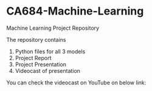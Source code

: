 # CA684-Machine-Learning
Machine Learning Project Repository


The repository contains
1. Python files for all 3 models
2. Project Report
3. Project Presentation
4. Videocast of presentation

You can check the videocast on YouTube on below link:

